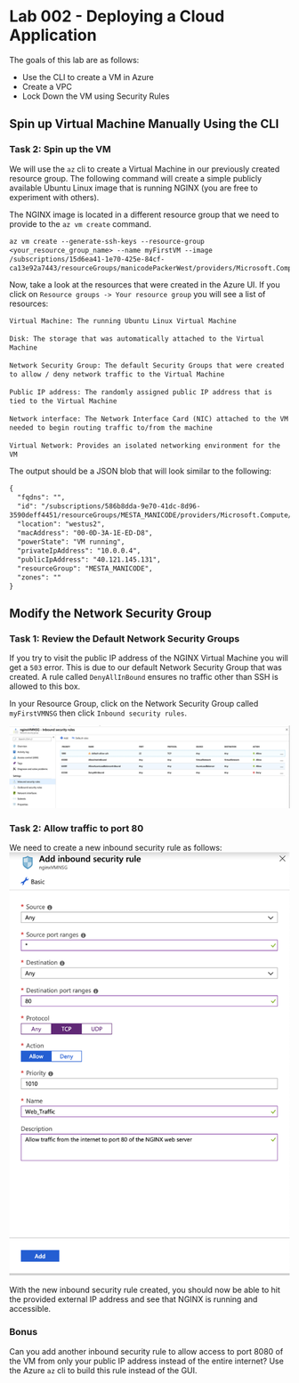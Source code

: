 # Lab 002 - Deploying a Cloud Application
The goals of this lab are as follows:

- Use the CLI to create a VM in Azure
- Create a VPC
- Lock Down the VM using Security Rules

## Spin up Virtual Machine Manually Using the CLI


### Task 2: Spin up the VM
We will use the `az` cli to create a Virtual Machine in our previously created resource group. The following command will create a simple publicly available Ubuntu Linux image that is running NGINX (you are free to experiment with others).

The NGINX image is located in a different resource group that we need to provide to the `az vm create` command.
```
az vm create --generate-ssh-keys --resource-group <your_resource_group_name> --name myFirstVM --image /subscriptions/15d6ea41-1e70-425e-84cf-ca13e92a7443/resourceGroups/manicodePackerWest/providers/Microsoft.Compute/images/nginxPackerImage
```

Now, take a look at the resources that were created in the Azure UI. If you click on `Resource groups -> Your resource group` you will see a list of resources:
```
Virtual Machine: The running Ubuntu Linux Virtual Machine

Disk: The storage that was automatically attached to the Virtual Machine

Network Security Group: The default Security Groups that were created to allow / deny network traffic to the Virtual Machine

Public IP address: The randomly assigned public IP address that is tied to the Virtual Machine

Network interface: The Network Interface Card (NIC) attached to the VM needed to begin routing traffic to/from the machine

Virtual Network: Provides an isolated networking environment for the VM
```

The output should be a JSON blob that will look similar to the following:
```
{
  "fqdns": "",
  "id": "/subscriptions/586b8dda-9e70-41dc-8d96-3590deff4451/resourceGroups/MESTA_MANICODE/providers/Microsoft.Compute/virtualMachines/nginxVM",
  "location": "westus2",
  "macAddress": "00-0D-3A-1E-ED-D8",
  "powerState": "VM running",
  "privateIpAddress": "10.0.0.4",
  "publicIpAddress": "40.121.145.131",
  "resourceGroup": "MESTA_MANICODE",
  "zones": ""
}
```

## Modify the Network Security Group
### Task 1: Review the Default Network Security Groups
If you try to visit the public IP address of the NGINX Virtual Machine you will get a `503` error. This is due to our default Network Security Group that was created. A rule called `DenyAllInBound` ensures no traffic other than SSH is allowed to this box.

In your Resource Group, click on the Network Security Group called `myFirstVMNSG` then click `Inbound security rules`.

![Inbound](../images/inbound-rules.png?raw=true "Inbound Rules")

### Task 2: Allow traffic to port 80
We need to create a new inbound security rule as follows:
![Inbound Allow 80](../images/inbound-allow.png?raw=true "Inbound Allow 80")

With the new inbound security rule created, you should now be able to hit the provided external IP address and see that NGINX is running and accessible.

### Bonus
Can you add another inbound security rule to allow access to port 8080 of the VM from only your public IP address instead of the entire internet? Use the Azure `az` cli to build this rule instead of the GUI.
